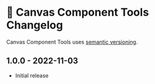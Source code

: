 # 📅 Canvas Component Tools Changelog

Canvas Component Tools uses [semantic versioning](https://semver.org/).

## 1.0.0 - 2022-11-03

* Initial release

